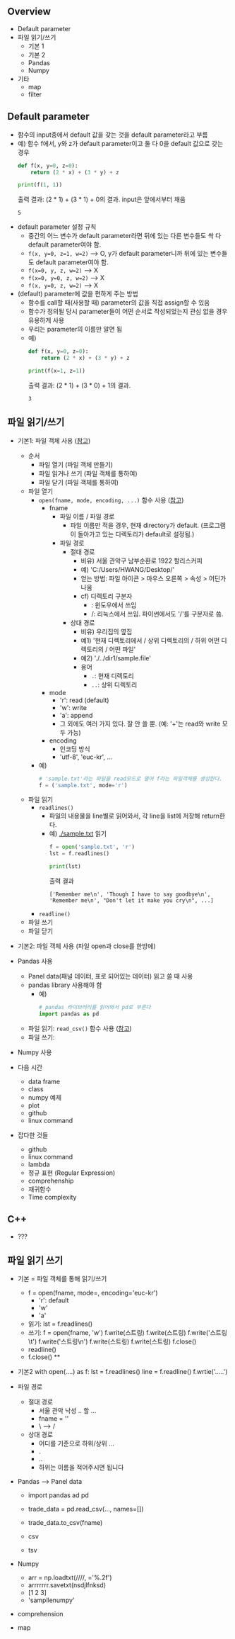 ## Overview
- Default parameter
- 파일 읽기/쓰기
    - 기본 1
    - 기본 2
    - Pandas
    - Numpy
- 기타
    - map
    - filter

## Default parameter
- 함수의 input중에서 default 값을 갖는 것을 default parameter라고 부름
- 예) 함수 f에서, y와 z가 default parameter이고 둘 다 0을 default 값으로 갖는 경우
    ```python
    def f(x, y=0, z=0):
        return (2 * x) + (3 * y) + z

    print(f(1, 1))
    ```
    출력 결과: (2 * 1) + (3 * 1) + 0의 결과. input은 앞에서부터 채움
    ```
    5
    ```
- default parameter 설정 규칙
    - 중간의 어느 변수가 default parameter라면 뒤에 있는 다른 변수들도 싹 다 default parameter여야 함.
    - ```f(x, y=0, z=1, w=2)``` --> O, y가 default parameter니까 뒤에 있는 변수들도 default parameter여야 함.
    - ```f(x=0, y, z, w=2)``` --> X
    - ```f(x=0, y=0, z, w=2)``` --> X
    - ```f(x, y=0, z, w=2)``` --> X
- (default) parameter에 값을 편하게 주는 방법
    - 함수를 call할 때(사용할 때) parameter의 값을 직접 assign할 수 있음
    - 함수가 정의될 당시 parameter들이 어떤 순서로 작성되었는지 관심 없을 경우 유용하게 사용
    - 우리는 parameter의 이름만 알면 됨
    - 예) 
        ```python
        def f(x, y=0, z=0):
            return (2 * x) + (3 * y) + z

        print(f(x=1, z=1))
        ```
        출력 결과: (2 * 1) + (3 * 0) + 1의 결과.
        ```
        3
        ```

## 파일 읽기/쓰기
- 기본1: 파일 객체 사용 ([참고](https://wikidocs.net/26))
    - 순서
        - 파일 열기 (파일 객체 만들기)
        - 파일 읽거나 쓰기 (파일 객체를 통하여)
        - 파일 닫기 (파일 객체를 통하여)
    - 파일 열기
        - `open(fname, mode, encoding, ...)` 함수 사용 ([참고](https://docs.python.org/3/library/functions.html#open))
            - fname
                - 파일 이름 / 파일 경로
                    - 파일 이름만 적을 경우, 현재 directory가 default. (프로그램이 돌아가고 있는 디렉토리가 default로 설정됨.)
                - 파일 경로
                    - 절대 경로
                        - 비유) 서울 관악구 남부순환로 1922 할리스커피
                        - 예) 'C:/Users/HWANG/Desktop/'
                        - 얻는 방법: 파일 아이콘 > 마우스 오른쪽 > 속성 > 어딘가 나옴
                        - cf) 디렉토리 구분자
                            - \: 윈도우에서 쓰임
                            - /: 리눅스에서 쓰임. 파이썬에서도 '/'를 구분자로 씀.
                    - 상대 경로
                        - 비유) 우리집의 옆집
                        - 예1) '현재 디렉토리에서 / 상위 디렉토리의 / 하위 어떤 디렉토리의 / 어떤 파일'
                        - 예2) './../dir1/sample.file'
                        - 용어
                            - `.`: 현재 디렉토리
                            - `..`: 상위 디렉토리
            - mode
                - 'r': read (default)
                - 'w': write
                - 'a': append
                - 그 외에도 여러 가지 있다. 잘 안 쓸 뿐. (예: '+'는 read와 write 모두 가능)
            - encoding
                - 인코딩 방식
                - 'utf-8', 'euc-kr', ...
        - 예)
            ```python
            # 'sample.txt'라는 파일을 read모드로 열어 f라는 파일객체를 생성한다.
            f = ('sample.txt', mode='r')
            ```
    - 파일 읽기
        - `readlines()`
            - 파일의 내용물을 line별로 읽어와서, 각 line을 list에 저장해 return한다.
            - 예) [./sample.txt](./sample.txt) 읽기
                ```python
                f = open('sample.txt', 'r')
                lst = f.readlines()

                print(lst)
                ```
                출력 결과
                ```
                ['Remember me\n', 'Though I have to say goodbye\n', 'Remember me\n', "Don't let it make you cry\n", ...]
                ```
        - `readline()`
    - 파일 쓰기
    - 파일 닫기
- 기본2: 파일 객체 사용 (파일 open과 close를 한방에)
- Pandas 사용
    - Panel data(패널 데이터, 표로 되어있는 데이터) 읽고 쓸 때 사용
    - pandas library 사용해야 함
        - 예)
            ```python
            # pandas 라이브러리를 읽어와서 pd로 부른다
            import pandas as pd
            ```
    - 파일 읽기: `read_csv()` 함수 사용 ([참고](https://pandas.pydata.org/pandas-docs/stable/generated/pandas.read_csv.html))
    - 파일 쓰기: 
- Numpy 사용

- 다음 시간
    - data frame
    - class
    - numpy 예제
    - plot
    - github
    - linux command
- 잡다한 것들
    - github
    - linux command
    - lambda
    - 정규 표현 (Regular Expression)
    - comprehenship
    - 재귀함수
    - Time complexity

## C++
- ???

## 파일 읽기 쓰기
- 기본 = 파일 객체를 통해 읽기/쓰기
    - f = open(fname, mode=, encoding='euc-kr')
        - 'r': default
        - 'w'
        - 'a'
    - 읽기: lst = f.readlines()
    - 쓰기: 
        f = open(fname, 'w')
        f.write(스트링)
        f.write(스트링)
        f.write('스트링\t')
        f.write('스트링\n')
        f.write(스트링)
        f.write(스트링)
        f.close()
    - readline()
    - f.close() **
- 기본2
with open(....) as f:
    lst = f.readlines()
    line = f.readline()
    f.wrtie('.....')
- 파일 경로
    - 절대 경로
        - 서울 관악 낙성 .. 할 ...
        - fname = ''
        - \ --> /
    - 상대 경로
        - 어디를 기준으로 하위/상위 ...
        - .
        - ..
        - 하위는 이름을 적어주시면 됩니다


- Pandas --> Panel data
    - import pandas ad pd

    - trade_data = pd.read_csv(..., names=[])
    - trade_data.to_csv(fname)

    - csv
    - tsv

- Numpy
    - arr = np.loadtxt(////, ='%.2f')
    - arrrrrrr.savetxt(nsdjlfnksd)
    - [1 2 3]
    - 'sampllenumpy'
- comprehension
- map


